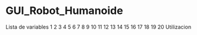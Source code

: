 # GUI_Robot_Humanoide
Lista de variables 
1
2
3
4
5
6
7
8
9
10
11
12
13
14
15
16
17
18
19
20
Utilizacion 
